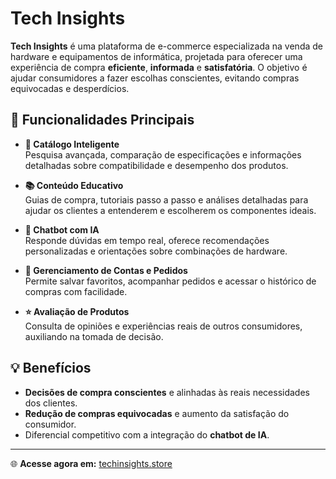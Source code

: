 # Tech Insights

**Tech Insights** é uma plataforma de e-commerce especializada na venda de hardware e equipamentos de informática, projetada para oferecer uma experiência de compra **eficiente**, **informada** e **satisfatória**. O objetivo é ajudar consumidores a fazer escolhas conscientes, evitando compras equivocadas e desperdícios.

## 🚀 Funcionalidades Principais

- **🛒 Catálogo Inteligente**  
  Pesquisa avançada, comparação de especificações e informações detalhadas sobre compatibilidade e desempenho dos produtos.

- **📚 Conteúdo Educativo**  
  Guias de compra, tutoriais passo a passo e análises detalhadas para ajudar os clientes a entenderem e escolherem os componentes ideais.

- **🤖 Chatbot com IA**  
  Responde dúvidas em tempo real, oferece recomendações personalizadas e orientações sobre combinações de hardware.

- **👤 Gerenciamento de Contas e Pedidos**  
  Permite salvar favoritos, acompanhar pedidos e acessar o histórico de compras com facilidade.

- **⭐ Avaliação de Produtos**  
  Consulta de opiniões e experiências reais de outros consumidores, auxiliando na tomada de decisão.

## 💡 Benefícios

- **Decisões de compra conscientes** e alinhadas às reais necessidades dos clientes.  
- **Redução de compras equivocadas** e aumento da satisfação do consumidor.  
- Diferencial competitivo com a integração do **chatbot de IA**.

---

🌐 **Acesse agora em:** [techinsights.store](https://techinsights.store)
